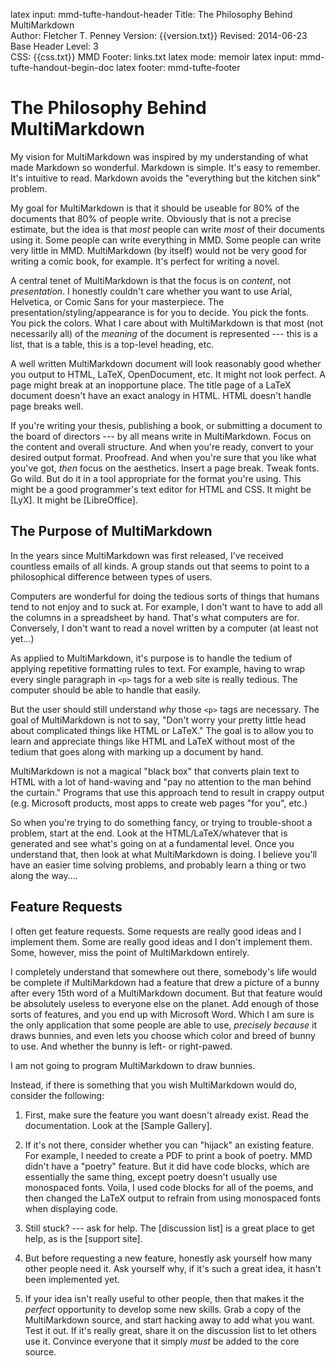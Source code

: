 latex input:	mmd-tufte-handout-header
Title:	The Philosophy Behind MultiMarkdown  
Author:	Fletcher T. Penney
Version:	{{version.txt}}
Revised:	2014-06-23  
Base Header Level:	3  
CSS:	{{css.txt}}
MMD Footer:	links.txt
latex mode:	memoir
latex input:	mmd-tufte-handout-begin-doc
latex footer:	mmd-tufte-footer


# The Philosophy Behind MultiMarkdown #

My vision for MultiMarkdown was inspired by my understanding of what made Markdown so wonderful.  Markdown is simple.  It's easy to remember.  It's intuitive to read.  Markdown avoids the "everything but the kitchen sink" problem.

My goal for MultiMarkdown is that it should be useable for 80% of the documents that 80% of people write.  Obviously that is not a precise estimate, but the idea is that *most* people can write *most* of their documents using it.  Some people can write everything in MMD.  Some people can write very little in MMD.  MultiMarkdown (by itself) would not be very good for writing a comic book, for example.  It's perfect for writing a novel.

A central tenet of MultiMarkdown is that the focus is on *content*, not *presentation*.  I  honestly couldn't care whether you want to use Arial, Helvetica, or Comic Sans for your masterpiece.  The presentation/styling/appearance is for you to decide.  You pick the fonts.  You pick the colors.  What I care about with MultiMarkdown is that most (not necessarily all) of the *meaning* of the document is represented --- this is a list, that is a table, this is a top-level heading, etc.

A well written MultiMarkdown document will look reasonably good whether you output to HTML, LaTeX, OpenDocument, etc.  It might not look perfect.  A page might break at an inopportune place.  The title page of a LaTeX document doesn't have an exact analogy in HTML.  HTML doesn't handle page breaks well.  

If you're writing your thesis, publishing a book, or submitting a document to the board of directors --- by all means write in MultiMarkdown.  Focus on the content and overall structure.  And when you're ready, convert to your desired output format.  Proofread.  And when you're sure that you like what you've got, *then* focus on the aesthetics.  Insert a page break.  Tweak fonts.  Go wild.  But do it in a tool appropriate for the format you're using.  This might be a good programmer's text editor for HTML and CSS.  It might be [LyX]. It might be [LibreOffice].

## The Purpose of MultiMarkdown ##

In the years since MultiMarkdown was first released, I've received countless emails of all kinds.  A group stands out that seems to point to a philosophical difference between types of users.

Computers are wonderful for doing the tedious sorts of things that humans tend to not enjoy and to suck at.  For example, I don't want to have to add all the columns in a spreadsheet by hand.  That's what computers are for.  Conversely, I don't want to read a novel written by a computer (at least not yet...)

As applied to MultiMarkdown, it's purpose is to handle the tedium of applying repetitive formatting rules to text.  For example, having to wrap every single paragraph in `<p>` tags for a web site is really tedious.  The computer should be able to handle that easily.

But the user should still understand *why* those `<p>` tags are necessary.  The goal of MultiMarkdown is not to say, "Don't worry your pretty little head about complicated things like HTML or LaTeX."  The goal is to allow you to learn and appreciate things like HTML and LaTeX without most of the tedium that goes along with marking up a document by hand.

MultiMarkdown is not a magical "black box" that converts plain text to HTML with a lot of hand-waving and "pay no attention to the man behind the curtain."  Programs that use this approach tend to result in crappy output (e.g. Microsoft products, most apps to create web pages "for you", etc.)

So when you're trying to do something fancy, or trying to trouble-shoot a problem, start at the end.  Look at the HTML/LaTeX/whatever that is generated and see what's going on at a fundamental level.  Once you understand that, then look at what MultiMarkdown is doing.  I believe you'll have an easier time solving problems, and probably learn a thing or two along the way....


## Feature Requests ##

I often get feature requests.  Some requests are really good ideas and I implement them.  Some are really good ideas and I don't implement them.  Some, however, miss the point of MultiMarkdown entirely.

I completely understand that somewhere out there, somebody's life would be complete if MultiMarkdown had a feature that drew a picture of a bunny after every 15th word of a MultiMarkdown document.  But that feature would be absolutely useless to everyone else on the planet.  Add enough of those sorts of features, and you end up with Microsoft Word.  Which I am sure is the only application that some people are able to use, *precisely because* it draws bunnies, and even lets you choose which color and breed of bunny to use.  And whether the bunny is left- or right-pawed.

I am not going to program MultiMarkdown to draw bunnies.

Instead, if there is something that you wish MultiMarkdown would do, consider the following:

1. First, make sure the feature you want doesn't already exist.  Read the documentation.  Look at the [Sample Gallery].

2. If it's not there, consider whether you can "hijack" an existing feature.  For example, I needed to create a PDF to print a book of poetry.  MMD didn't have a "poetry" feature.  But it did have code blocks, which are essentially the same thing, except poetry doesn't usually use monospaced fonts.  Voila, I used code blocks for all of the poems, and then changed the LaTeX output to refrain from using monospaced fonts when displaying code.

3. Still stuck? --- ask for help.  The [discussion list] is a great place to get help, as is the [support site].

4. But before requesting a new feature, honestly ask yourself how many other people need it.  Ask yourself why, if it's such a great idea, it hasn't been implemented yet. 

5. If your idea isn't really useful to other people, then that makes it the *perfect* opportunity to develop some new skills.  Grab a copy of the MultiMarkdown source, and start hacking away to add what you want.  Test it out.  If it's really great, share it on the discussion list to let others use it.  Convince everyone that it simply *must* be added to the core source.
